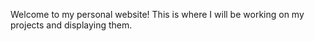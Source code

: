 Welcome to my personal website! This is where I will be working on my projects and displaying them.

